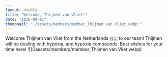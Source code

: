 ```yaml
---
layout: double
title: "Welcome, Thijmen van Vliet!"
date: "2016-09-01"
thumbnail: "'/assets/members/member_Thijmen van Vliet.webp'"
---
```

 Welcome Thijmen van Vliet from the Netherlands 🇳🇱 to our team! Thijmen will be dealing with hypoxia, and hypoxia compounds. Best wishes for your time here!
 ![](/assets/members/member_Thijmen van Vliet.webp)

 